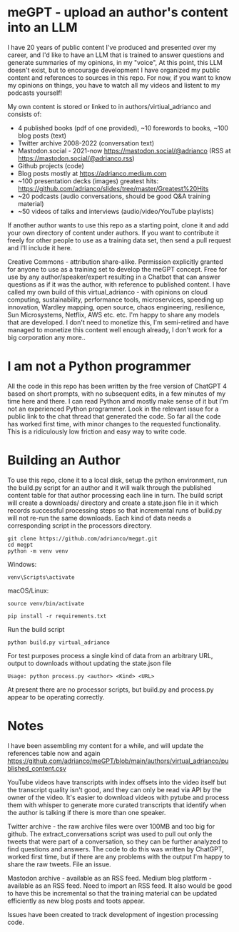 # meGPT - upload an author's content into an LLM

I have 20 years of public content I've produced and presented over my career, and I'd like to have an LLM that is trained to answer questions and generate summaries of my opinions, in my "voice", At this point, this LLM doesn't exist, but to encourage development I have organized my public content and references to sources in this repo. For now, if you want to know my opinions on things, you have to watch all my videos and listent to my podcasts yourself!

My own content is stored or linked to in authors/virtiual_adrianco and consists of:
- 4 published books (pdf of one provided), ~10 forewords to books, ~100 blog posts (text)
- Twitter archive 2008-2022 (conversation text)
- Mastodon.social - 2021-now https://mastodon.social/@adrianco (RSS at https://mastodon.social/@adrianco.rss)
- Github projects (code)
- Blog posts mostly at https://adrianco.medium.com
- ~100 presentation decks (images) greatest hits: https://github.com/adrianco/slides/tree/master/Greatest%20Hits
- ~20 podcasts (audio conversations, should be good Q&A training material)
- ~50 videos of talks and interviews (audio/video/YouTube playlists)

If another author wants to use this repo as a starting point, clone it and add your own directory of content under authors. If you want to contribute it freely for other people to use as a training data set, then send a pull request and I'll include it here.

Creative Commons - attribution share-alike. Permission explicitly granted for anyone to use as a training set to develop the meGPT concept. Free for use by any author/speaker/expert resulting in a Chatbot that can answer questions as if it was the author, with reference to published content. I have called my own build of this virtual_adrianco - with opinions on cloud computing, sustainability, performance tools, microservices, speeding up innovation, Wardley mapping, open source, chaos engineering, resilience, Sun Microsystems, Netflix, AWS etc. etc. I'm happy to share any models that are developed. I don't need to monetize this, I'm semi-retired and have managed to monetize this content well enough already, I don't work for a big corporation any more..

# I am not a Python programmer
All the code in this repo has been written by the free version of ChatGPT 4 based on short prompts, with no subsequent edits, in a few minutes of my time here and there. I can read Python amd mostly make sense of it but I'm not an experienced Python programmer. Look in the relevant issue for a public link to the chat thread that generated the code. So far all the code has worked first time, with minor changes to the requested functionality. This is a ridiculously low friction and easy way to write code.

# Building an Author
To use this repo, clone it to a local disk, setup the python environment, run the build.py script for an author and it will walk through the published content table for that author processing each line in turn. The build script will create a downloads/<author> directory and create a state.json file in it which records successful processing steps so that incremental runs of build.py will not re-run the same downloads. Each kind of data needs a corresponding script in the processors directory.

```
git clone https://github.com/adrianco/megpt.git
cd megpt
python -m venv venv
```
Windows:
```
venv\Scripts\activate
```
macOS/Linux:
```
source venv/bin/activate
```
```
pip install -r requirements.txt
```
Run the build script
```
python build.py virtual_adrianco
```

For test purposes process a single kind of data from an arbitrary URL, output to downloads without updating the state.json file
```
Usage: python process.py <author> <Kind> <URL>
```

At present there are no processor scripts, but build.py and process.py appear to be operating correctly.

# Notes
I have been assembling my content for a while, and will update the references table now and again https://github.com/adrianco/meGPT/blob/main/authors/virtual_adrianco/published_content.csv

YouTube videos have transcripts with index offsets into the video itself but the transcript quality isn't good, and they can only be read via API by the owner of the video. It's easier to download videos with pytube and process them with whisper to generate more curated transcripts that identify when the author is talking if there is more than one speaker.

Twitter archive - the raw archive files were over 100MB and too big for github. The extract_conversations script was used to pull out only the tweets that were part of a conversation, so they can be further analyzed to find questions and answers. The code to do this was written by ChatGPT, worked first time, but if there are any problems with the output I'm happy to share the raw tweets. File an issue.

Mastodon archive - available as an RSS feed. Medium blog platform - available as an RSS feed. Need to import an RSS feed. It also would be good to have this be incremental so that the training material can be updated efficiently as new blog posts and toots appear.

Issues have been created to track development of ingestion processing code.
